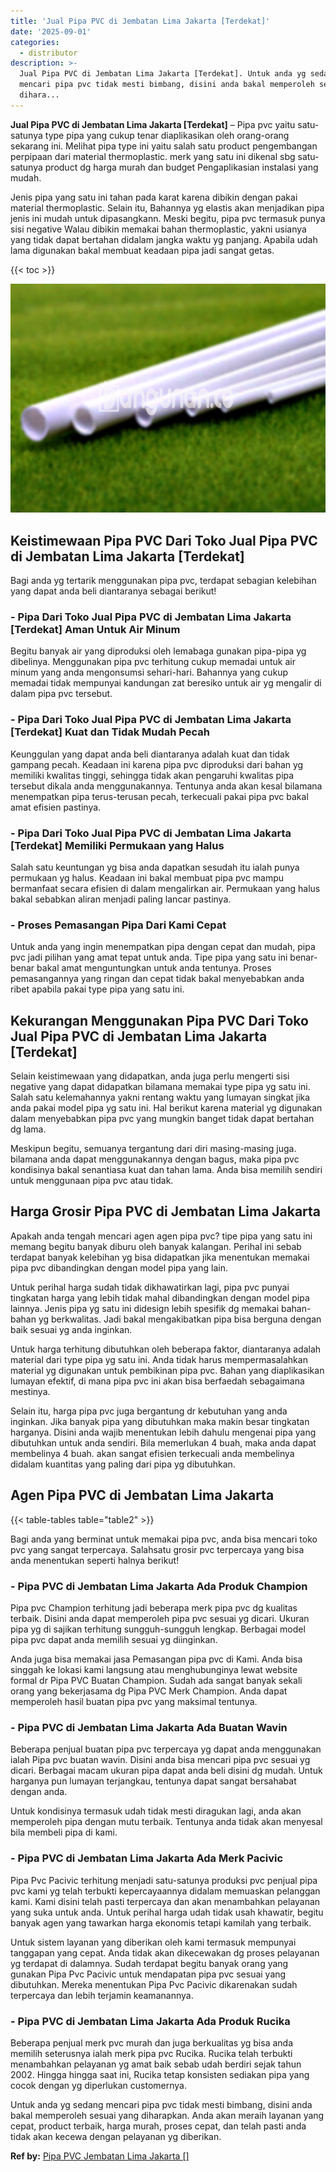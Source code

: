 ```yaml
---
title: 'Jual Pipa PVC di Jembatan Lima Jakarta [Terdekat]'
date: '2025-09-01'
categories:
  - distributor
description: >-
  Jual Pipa PVC di Jembatan Lima Jakarta [Terdekat]. Untuk anda yg sedang
  mencari pipa pvc tidak mesti bimbang, disini anda bakal memperoleh sesuai yang
  dihara...
---
```


**Jual Pipa PVC di Jembatan Lima Jakarta \[Terdekat\]** – Pipa pvc yaitu satu-satunya type pipa yang cukup tenar diaplikasikan oleh orang-orang sekarang ini. Melihat pipa type ini yaitu salah satu product pengembangan perpipaan dari material thermoplastic. merk yang satu ini dikenal sbg satu-satunya product dg harga murah dan budget Pengaplikasian instalasi yang mudah.

Jenis pipa yang satu ini tahan pada karat karena dibikin dengan pakai material thermoplastic. Selain itu, Bahannya yg elastis akan menjadikan pipa jenis ini mudah untuk dipasangkann. Meski begitu, pipa pvc termasuk punya sisi negative Walau dibikin memakai bahan thermoplastic, yakni usianya yang tidak dapat bertahan didalam jangka waktu yg panjang. Apabila udah lama digunakan bakal membuat keadaan pipa jadi sangat getas.

{{< toc >}}

![Jual Pipa PVC di Jembatan Lima Jakarta [Terdekat]](/images/jaul-pipa-pvc-55.png)

## Keistimewaan Pipa PVC Dari Toko Jual Pipa PVC di Jembatan Lima Jakarta \[Terdekat\]

Bagi anda yg tertarik menggunakan pipa pvc, terdapat sebagian kelebihan yang dapat anda beli diantaranya sebagai berikut!

### \- Pipa Dari Toko Jual Pipa PVC di Jembatan Lima Jakarta \[Terdekat\] Aman Untuk Air Minum

Begitu banyak air yang diproduksi oleh lemabaga gunakan pipa-pipa yg dibelinya. Menggunakan pipa pvc terhitung cukup memadai untuk air minum yang anda mengonsumsi sehari-hari. Bahannya yang cukup memadai tidak mempunyai kandungan zat beresiko untuk air yg mengalir di dalam pipa pvc tersebut.

### \- Pipa Dari Toko Jual Pipa PVC di Jembatan Lima Jakarta \[Terdekat\] Kuat dan Tidak Mudah Pecah

Keunggulan yang dapat anda beli diantaranya adalah kuat dan tidak gampang pecah. Keadaan ini karena pipa pvc diproduksi dari bahan yg memiliki kwalitas tinggi, sehingga tidak akan pengaruhi kwalitas pipa tersebut dikala anda menggunakannya. Tentunya anda akan kesal bilamana menempatkan pipa terus-terusan pecah, terkecuali pakai pipa pvc bakal amat efisien pastinya.

### \- Pipa Dari Toko Jual Pipa PVC di Jembatan Lima Jakarta \[Terdekat\] Memiliki Permukaan yang Halus

Salah satu keuntungan yg bisa anda dapatkan sesudah itu ialah punya permukaan yg halus. Keadaan ini bakal membuat pipa pvc mampu bermanfaat secara efisien di dalam mengalirkan air. Permukaan yang halus bakal sebabkan aliran menjadi paling lancar pastinya.

### \- Proses Pemasangan Pipa Dari Kami Cepat

Untuk anda yang ingin menempatkan pipa dengan cepat dan mudah, pipa pvc jadi pilihan yang amat tepat untuk anda. Tipe pipa yang satu ini benar-benar bakal amat menguntungkan untuk anda tentunya. Proses pemasangannya yang ringan dan cepat tidak bakal menyebabkan anda ribet apabila pakai type pipa yang satu ini.

## Kekurangan Menggunakan Pipa PVC Dari Toko Jual Pipa PVC di Jembatan Lima Jakarta \[Terdekat\]

Selain keistimewaan yang didapatkan, anda juga perlu mengerti sisi negative yang dapat didapatkan bilamana memakai type pipa yg satu ini. Salah satu kelemahannya yakni rentang waktu yang lumayan singkat jika anda pakai model pipa yg satu ini. Hal berikut karena material yg digunakan dalam menyebabkan pipa pvc yang mungkin banget tidak dapat bertahan dg lama.

Meskipun begitu, semuanya tergantung dari diri masing-masing juga. bilamana anda dapat menggunakannya dengan bagus, maka pipa pvc kondisinya bakal senantiasa kuat dan tahan lama. Anda bisa memilih sendiri untuk menggunaan pipa pvc atau tidak.

## Harga Grosir Pipa PVC di Jembatan Lima Jakarta

Apakah anda tengah mencari agen agen pipa pvc? tipe pipa yang satu ini memang begitu banyak diburu oleh banyak kalangan. Perihal ini sebab terdapat banyak kelebihan yg bisa didapatkan jika menentukan memakai pipa pvc dibandingkan dengan model pipa yang lain.

Untuk perihal harga sudah tidak dikhawatirkan lagi, pipa pvc punyai tingkatan harga yang lebih tidak mahal dibandingkan dengan model pipa lainnya. Jenis pipa yg satu ini didesign lebih spesifik dg memakai bahan-bahan yg berkwalitas. Jadi bakal mengakibatkan pipa bisa berguna dengan baik sesuai yg anda inginkan.

Untuk harga terhitung dibutuhkan oleh beberapa faktor, diantaranya adalah material dari type pipa yg satu ini. Anda tidak harus mempermasalahkan material yg digunakan untuk pembikinan pipa pvc. Bahan yang diaplikasikan lumayan efektif, di mana pipa pvc ini akan bisa berfaedah sebagaimana mestinya.

Selain itu, harga pipa pvc juga bergantung dr kebutuhan yang anda inginkan. Jika banyak pipa yang dibutuhkan maka makin besar tingkatan harganya. Disini anda wajib menentukan lebih dahulu mengenai pipa yang dibutuhkan untuk anda sendiri. Bila memerlukan 4 buah, maka anda dapat membelinya 4 buah. akan sangat efisien terkecuali anda membelinya didalam kuantitas yang paling dari pipa yg dibutuhkan.

## Agen Pipa PVC di Jembatan Lima Jakarta

{{< table-tables table="table2" >}}

Bagi anda yang berminat untuk memakai pipa pvc, anda bisa mencari toko pvc yang sangat terpercaya. Salahsatu grosir pvc terpercaya yang bisa anda menentukan seperti halnya berikut!

### \- Pipa PVC di Jembatan Lima Jakarta Ada Produk Champion

Pipa pvc Champion terhitung jadi beberapa merk pipa pvc dg kualitas terbaik. Disini anda dapat memperoleh pipa pvc sesuai yg dicari. Ukuran pipa yg di sajikan terhitung sungguh-sungguh lengkap. Berbagai model pipa pvc dapat anda memilih sesuai yg diinginkan.

Anda juga bisa memakai jasa Pemasangan pipa pvc di Kami. Anda bisa singgah ke lokasi kami langsung atau menghubunginya lewat website formal dr Pipa PVC Buatan Champion. Sudah ada sangat banyak sekali orang yang bekerjasama dg Pipa PVC Merk Champion. Anda dapat memperoleh hasil buatan pipa pvc yang maksimal tentunya.

### \- Pipa PVC di Jembatan Lima Jakarta Ada Buatan Wavin

Beberapa penjual buatan pipa pvc terpercaya yg dapat anda menggunakan ialah Pipa pvc buatan wavin. Disini anda bisa mencari pipa pvc sesuai yg dicari. Berbagai macam ukuran pipa dapat anda beli disini dg mudah. Untuk harganya pun lumayan terjangkau, tentunya dapat sangat bersahabat dengan anda.

Untuk kondisinya termasuk udah tidak mesti diragukan lagi, anda akan memperoleh pipa dengan mutu terbaik. Tentunya anda tidak akan menyesal bila membeli pipa di kami.

### \- Pipa PVC di Jembatan Lima Jakarta Ada Merk Pacivic

Pipa Pvc Pacivic terhitung menjadi satu-satunya produksi pvc penjual pipa pvc kami yg telah terbukti kepercayaannya didalam memuaskan pelanggan kami. Kami disini telah pasti terpercaya dan akan menambahkan pelayanan yang suka untuk anda. Untuk perihal harga udah tidak usah khawatir, begitu banyak agen yang tawarkan harga ekonomis tetapi kamilah yang terbaik.

Untuk sistem layanan yang diberikan oleh kami termasuk mempunyai tanggapan yang cepat. Anda tidak akan dikecewakan dg proses pelayanan yg terdapat di dalamnya. Sudah terdapat begitu banyak orang yang gunakan Pipa Pvc Pacivic untuk mendapatan pipa pvc sesuai yang dibutuhkan. Mereka menentukan Pipa Pvc Pacivic dikarenakan sudah terpercaya dan lebih terjamin keamanannya.

### \- Pipa PVC di Jembatan Lima Jakarta Ada Produk Rucika

Beberapa penjual merk pvc murah dan juga berkualitas yg bisa anda memilih seterusnya ialah merk pipa pvc Rucika. Rucika telah terbukti menambahkan pelayanan yg amat baik sebab udah berdiri sejak tahun 2002. Hingga hingga saat ini, Rucika tetap konsisten sediakan pipa yang cocok dengan yg diperlukan customernya.

Untuk anda yg sedang mencari pipa pvc tidak mesti bimbang, disini anda bakal memperoleh sesuai yang diharapkan. Anda akan meraih layanan yang cepat, product terbaik, harga murah, proses cepat, dan telah pasti anda tidak akan kecewa dengan pelayanan yg diberikan.

**Ref by:** [Pipa PVC Jembatan Lima Jakarta []](https://id.wikipedia.org/wiki/Pipa)
